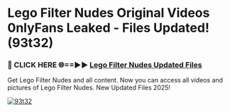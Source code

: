 # Lego Filter Nudes Original Videos 0nlyFans Leaked - Files Updated! (93t32)

<h3>🔴 CLICK HERE 🌐==►► <a href="https://tinyurl.com/5h6xmrr3" rel="nofollow">Lego Filter Nudes Updated Files</a></h3>

Get Lego Filter Nudes and all content. Now you can access all videos and pictures of Lego Filter Nudes. New Updated Files 2025!

[![93t32](https://i.imgur.com/KVD873Z.gif)](https://tinyurl.com/5h6xmrr3)
